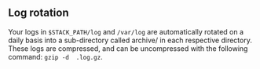 <!-- usedin: [ _legacy_docker/stack-management] - post: -->


## Log rotation

Your logs in `$STACK_PATH/log` and `/var/log` are automatically rotated on a daily basis into a sub-directory called archive/ in each respective directory. These logs are compressed, and can be uncompressed with the following command: `gzip -d 
.log.gz`.
